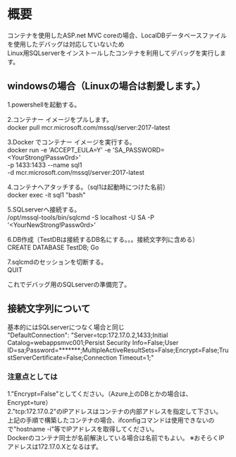 # 概要  
コンテナを使用したASP.net MVC coreの場合、LocalDBデータベースファイルを使用したデバッグは対応していないため  
Linux用SQLserverをインストールしたコンテナを利用してデバッグを実行します。  

## windowsの場合（Linuxの場合は割愛します。）  
1.powershellを起動する。  

2.コンテナー イメージをプルします。  
 docker pull mcr.microsoft.com/mssql/server:2017-latest  

3.Docker でコンテナー イメージを実行する。  
 docker run -e 'ACCEPT_EULA=Y' -e 'SA_PASSWORD=<YourStrong!Passw0rd>' \
   -p 1433:1433 --name sql1 \
   -d mcr.microsoft.com/mssql/server:2017-latest

4.コンテナへアタッチする。（sql1は起動時につけた名前）  
 docker exec -it sql1 "bash"

5.SQLserverへ接続する。  
 /opt/mssql-tools/bin/sqlcmd -S localhost -U SA -P '<YourNewStrong!Passw0rd>'

6.DB作成（TestDBは接続するDB名にする。。。接続文字列に含める）  
 CREATE DATABASE TestDB;
 Go

7.sqlcmdのセッションを切断する。  
 QUIT

これでデバッグ用のSQLserverの準備完了。  

## 接続文字列について  
基本的にはSQLserverにつなく場合と同じ  
"DefaultConnection": "Server=tcp:172.17.0.2,1433;Initial Catalog=webappsmvc001;Persist Security Info=False;User ID=sa;Password=*******;MultipleActiveResultSets=False;Encrypt=False;TrustServerCertificate=False;Connection Timeout=1;"

### 注意点としては  
1."Encrypt=False"としてください。（Azure上のDBとかの場合は、Encrypt=ture）  
2."tcp:172.17.0.2"のIPアドレスはコンテナの内部アドレスを指定して下さい。  
 上記の手順で構築したコンテナの場合、ifconfigコマンドは使用できないので"hostname -i"等でIPアドレスを取得してください。  
 Dockerのコンテナ同士が名前解決している場合は名前でもよい。
  ※おそらくIPアドレスは172.17.0.Xとなるはず。  
